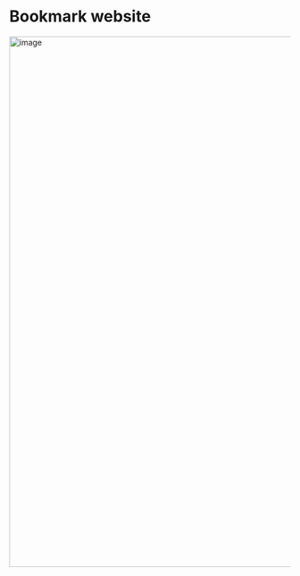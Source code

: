 # Bookmark website 
<img width="949" alt="image" src="https://user-images.githubusercontent.com/75169577/207075779-64d3395e-dc95-4a24-b67c-501c4a247659.png">
